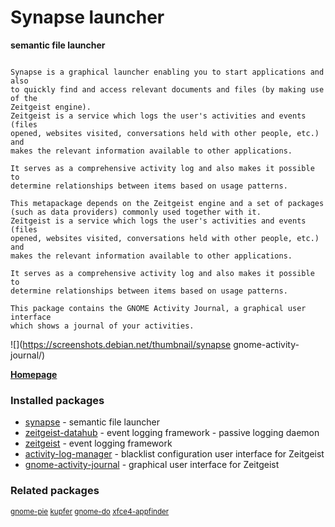 # Synapse launcher

__semantic file launcher__

```

Synapse is a graphical launcher enabling you to start applications and also
to quickly find and access relevant documents and files (by making use of the
Zeitgeist engine).
Zeitgeist is a service which logs the user's activities and events (files
opened, websites visited, conversations held with other people, etc.) and
makes the relevant information available to other applications.

It serves as a comprehensive activity log and also makes it possible to
determine relationships between items based on usage patterns.

This metapackage depends on the Zeitgeist engine and a set of packages
(such as data providers) commonly used together with it.
Zeitgeist is a service which logs the user's activities and events (files
opened, websites visited, conversations held with other people, etc.) and
makes the relevant information available to other applications.

It serves as a comprehensive activity log and also makes it possible to
determine relationships between items based on usage patterns.

This package contains the GNOME Activity Journal, a graphical user interface
which shows a journal of your activities.

```

![](https://screenshots.debian.net/thumbnail/synapse
gnome-activity-journal/)


 **[Homepage](https://launchpad.net/synapse-project)**

### Installed packages

* [synapse](https://packages.debian.org/stretch/synapse) - semantic file launcher
* [zeitgeist-datahub](https://packages.debian.org/stretch/zeitgeist-datahub) - event logging framework - passive logging daemon
* [zeitgeist](https://packages.debian.org/stretch/zeitgeist) - event logging framework
* [activity-log-manager](https://packages.debian.org/stretch/activity-log-manager) - blacklist configuration user interface for Zeitgeist
* [gnome-activity-journal](https://packages.debian.org/stretch/gnome-activity-journal) - graphical user interface for Zeitgeist

### Related packages

<sub> [gnome-pie](https://packages.debian.org/stretch/gnome-pie) [kupfer](https://packages.debian.org/stretch/kupfer) [gnome-do](https://packages.debian.org/stretch/gnome-do) [xfce4-appfinder](https://packages.debian.org/stretch/xfce4-appfinder)  </sub>
